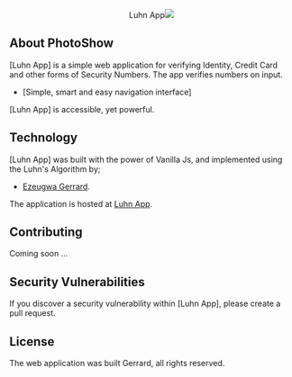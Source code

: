 <p align="center">Luhn App<img src="#"></p>

## About PhotoShow

[Luhn App] is a simple web application for verifying Identity, Credit Card and other forms of Security Numbers. The app verifies numbers on input.

- [Simple, smart and easy navigation interface]

[Luhn App] is accessible, yet powerful.

## Technology

[Luhn App] was built with the power of Vanilla Js, and implemented using the Luhn's Algorithm by;

- [Ezeugwa Gerrard](https://gerrarde.github.io/gerrard).

The application is hosted at [Luhn App](http://gerrarde.github.io/luhnapp).

## Contributing

Coming soon ...

## Security Vulnerabilities

If you discover a security vulnerability within [Luhn App], please create a pull request.

## License

The web application was built Gerrard, all rights reserved.